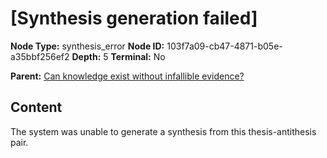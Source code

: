 # [Synthesis generation failed]

**Node Type:** synthesis_error
**Node ID:** 103f7a09-cb47-4871-b05e-a35bbf256ef2
**Depth:** 5
**Terminal:** No

**Parent:** [Can knowledge exist without infallible evidence?](can-knowledge-exist-without-infallible-evidence-antithesis-1194cf08-9dff-4402-9816-d4b86727958f.md)

## Content

The system was unable to generate a synthesis from this thesis-antithesis pair.
